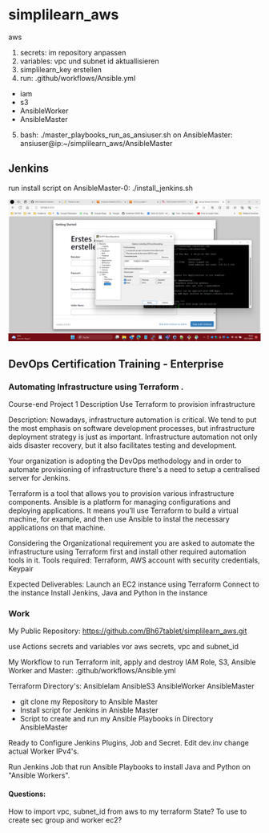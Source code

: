 # simplilearn_aws
aws

1. secrets: im repository anpassen
2. variables: vpc und subnet id aktuallisieren
3. simplilearn_key erstellen
4. run: .github/workflows/Ansible.yml
- iam
- s3
- AnsibleWorker
- AnsibleMaster

5. bash: ./master_playbooks_run_as_ansiuser.sh
on AnsibleMaster:
ansiuser@ip:~/simplilearn_aws/AnsibleMaster

## Jenkins
run install script on AnsibleMaster-0:
./install_jenkins.sh

![1](./jenkins_on_aws_gui_ssh_tunnel_to_lolocalhost_port_8081.png)

## DevOps Certification Training - Enterprise
### Automating Infrastructure using Terraform .

Course-end Project 1
Description
Use Terraform to provision infrastructure

Description:
Nowadays, infrastructure automation is critical. We tend to put the most emphasis on software development processes, but infrastructure deployment strategy is just as important. Infrastructure automation not only aids disaster recovery, but it also facilitates testing and development.

Your organization is adopting the DevOps methodology and in order to automate provisioning of infrastructure there's a need to setup a centralised server for Jenkins.

Terraform is a tool that allows you to provision various infrastructure components. Ansible is a platform for managing configurations and deploying applications. It means you'll use Terraform to build a virtual machine, for example, and then use Ansible to instal the necessary applications on that machine.

Considering the Organizational requirement you are asked to automate the infrastructure using Terraform first and install other required automation tools in it.
Tools required: Terraform, AWS account with security credentials, Keypair

Expected Deliverables:
Launch an EC2 instance using Terraform
Connect to the instance
Install Jenkins, Java and Python in the instance

### Work
My Public Repository:
https://github.com/Bh67tablet/simplilearn_aws.git

use Actions secrets and variables vor aws secrets, vpc and subnet_id

My Workflow to run Terraform init, apply and destroy IAM Role, S3, Ansible Worker and Master:
.github/workflows/Ansible.yml

Terraform Directory's:
AnsibleIam
AnsibleS3
AnsibleWorker
AnsibleMaster

- git clone my Repository to Ansible Master
- Install script for Jenkins in Anisble Master
- Script to create and run my Ansible Playbooks in Directory AnsibleMaster

Ready to Configure Jenkins Plugins, Job and Secret. Edit dev.inv change actual Worker IPv4's.

Run Jenkins Job that run Ansible Playbooks to install Java and Python on "Ansible Workers".

#### Questions:
How to import vpc, subnet_id from aws to my terraform State? To use to create sec group and worker ec2?
